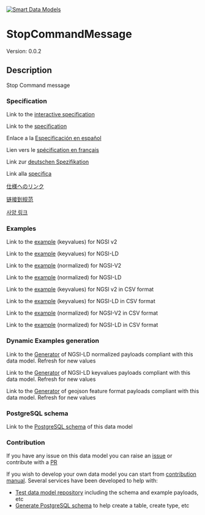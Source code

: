 [![Smart Data Models](https://smartdatamodels.org/wp-content/uploads/2022/01/SmartDataModels_logo.png "Logo")](https://smartdatamodels.org)
# StopCommandMessage
Version: 0.0.2

## Description 

Stop Command message
### Specification

Link to the [interactive specification](https://swagger.lab.fiware.org/?url=https://smart-data-models.github.io/dataModel.AutonomousMobileRobot/StopCommandMessage/swagger.yaml)

Link to the [specification](https://github.com/smart-data-models/dataModel.AutonomousMobileRobot/blob/master/StopCommandMessage/doc/spec.md)

Enlace a la [Especificación en español](https://github.com/smart-data-models/dataModel.AutonomousMobileRobot/blob/master/StopCommandMessage/doc/spec_ES.md)

Lien vers le [spécification en français](https://github.com/smart-data-models/dataModel.AutonomousMobileRobot/blob/master/StopCommandMessage/doc/spec_FR.md)

Link zur [deutschen Spezifikation](https://github.com/smart-data-models/dataModel.AutonomousMobileRobot/blob/master/StopCommandMessage/doc/spec_DE.md)

Link alla [specifica](https://github.com/smart-data-models/dataModel.AutonomousMobileRobot/blob/master/StopCommandMessage/doc/spec_IT.md)

[仕様へのリンク](https://github.com/smart-data-models/dataModel.AutonomousMobileRobot/blob/master/StopCommandMessage/doc/spec_JA.md)

[链接到规范](https://github.com/smart-data-models/dataModel.AutonomousMobileRobot/blob/master/StopCommandMessage/doc/spec_ZH.md)

[사양 링크](https://github.com/smart-data-models/dataModel.AutonomousMobileRobot/blob/master/StopCommandMessage/doc/spec_KO.md)
### Examples

Link to the [example](https://smart-data-models.github.io/dataModel.AutonomousMobileRobot/StopCommandMessage/examples/example.json) (keyvalues) for NGSI v2

Link to the [example](https://smart-data-models.github.io/dataModel.AutonomousMobileRobot/StopCommandMessage/examples/example.jsonld) (keyvalues) for NGSI-LD

Link to the [example](https://smart-data-models.github.io/dataModel.AutonomousMobileRobot/StopCommandMessage/examples/example-normalized.json) (normalized) for NGSI-V2

Link to the [example](https://smart-data-models.github.io/dataModel.AutonomousMobileRobot/StopCommandMessage/examples/example-normalized.jsonld) (normalized) for NGSI-LD

Link to the [example](https://github.com/smart-data-models/dataModel.AutonomousMobileRobot/blob/master/StopCommandMessage/examples/example.json.csv) (keyvalues) for NGSI v2 in CSV format

Link to the [example](https://github.com/smart-data-models/dataModel.AutonomousMobileRobot/blob/master/StopCommandMessage/examples/example.jsonld.csv) (keyvalues) for NGSI-LD in CSV format

Link to the [example](https://github.com/smart-data-models/dataModel.AutonomousMobileRobot/blob/master/StopCommandMessage/examples/example-normalized.json.csv) (normalized) for NGSI-V2 in CSV format

Link to the [example](https://github.com/smart-data-models/dataModel.AutonomousMobileRobot/blob/master/StopCommandMessage/examples/example-normalized.jsonld.csv) (normalized) for NGSI-LD in CSV format
### Dynamic Examples generation

Link to the [Generator](https://smartdatamodels.org/extra/ngsi-ld_generator.php?schemaUrl=https://raw.githubusercontent.com/smart-data-models/dataModel.AutonomousMobileRobot/master/StopCommandMessage/schema.json&email=info@smartdatamodels.org) of NGSI-LD normalized payloads compliant with this data model. Refresh for new values

Link to the [Generator](https://smartdatamodels.org/extra/ngsi-ld_generator_keyvalues.php?schemaUrl=https://raw.githubusercontent.com/smart-data-models/dataModel.AutonomousMobileRobot/master/StopCommandMessage/schema.json&email=info@smartdatamodels.org) of NGSI-LD keyvalues payloads compliant with this data model. Refresh for new values

Link to the [Generator](https://smartdatamodels.org/extra/geojson_features_generator.php?schemaUrl=https://raw.githubusercontent.com/smart-data-models/dataModel.AutonomousMobileRobot/master/StopCommandMessage/schema.json&email=info@smartdatamodels.org) of geojson feature format payloads compliant with this data model. Refresh for new values
### PostgreSQL schema

Link to the [PostgreSQL schema](https://github.com/smart-data-models/dataModel.AutonomousMobileRobot/blob/master/StopCommandMessage/schema.sql) of this data model
### Contribution

 If you have any issue on this data model you can raise an [issue](https://github.com/smart-data-models/dataModel.AutonomousMobileRobot/issues)  or contribute with a [PR](https://github.com/smart-data-models/dataModel.AutonomousMobileRobot/pulls)

 If you wish to develop your own data model you can start from [contribution manual](https://bit.ly/contribution_manual). Several services have been developed to help with: 
 - [Test data model repository](https://smartdatamodels.org/index.php/data-models-contribution-api/) including the schema and example payloads, etc
 - [Generate PostgreSQL schema](https://smartdatamodels.org/index.php/sql-service/) to help create a table, create type, etc